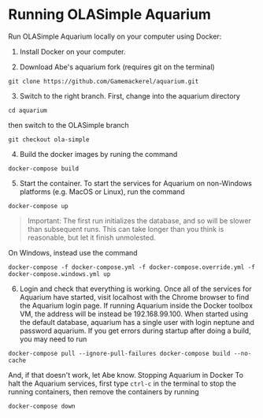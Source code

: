 # Running OLASimple Aquarium

Run OLASimple Aquarium locally on your computer using Docker: 

1. Install Docker on your computer. 

2. Download Abe's aquarium fork (requires git on the terminal) 

`git clone https://github.com/Gamemackerel/aquarium.git`

3. Switch to the right branch. First, change into the aquarium directory 

`cd aquarium`

then switch to the OLASimple branch 

`git checkout ola-simple`

4. Build the docker images by runing the command 

`docker-compose build`

5. Start the container. To start the services for Aquarium on non-Windows platforms (e.g. MacOS or Linux), run the command 

`docker-compose up`

>Important: The first run initializes the database, and so will be slower than subsequent runs. This can take longer than you think is reasonable, but let it finish unmolested. 

On Windows, instead use the command 

`docker-compose -f docker-compose.yml -f docker-compose.override.yml -f docker-compose.windows.yml up` 

6. Login and check that everything is working. Once all of the services for Aquarium have started, visit localhost with the Chrome browser to find the Aquarium login page. If running Aquarium inside the Docker toolbox VM, the address will be instead be 192.168.99.100. When started using the default database, aquarium has a single user with login neptune and password aquarium. If you get errors during startup after doing a build, you may need to run 

`docker-compose pull --ignore-pull-failures docker-compose build --no-cache` 

And, if that doesn't work, let Abe know. Stopping Aquarium in Docker To halt the Aquarium services, first type `ctrl-c` in the terminal to stop the running containers, then remove the containers by running 

`docker-compose down`
